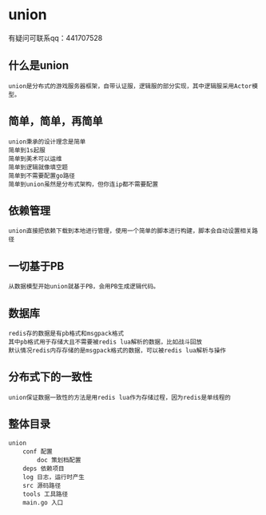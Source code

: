 # union  
有疑问可联系qq：441707528   
## 什么是union
	union是分布式的游戏服务器框架，自带认证服，逻辑服的部分实现，其中逻辑服采用Actor模型。
## 简单，简单，再简单
	union秉承的设计理念是简单
	简单到1s起服
	简单到美术可以运维
	简单到逻辑就像填空题
	简单到不需要配置go路径
	简单到union虽然是分布式架构，但你连ip都不需要配置
## 依赖管理
	union直接把依赖下载到本地进行管理，使用一个简单的脚本进行构建，脚本会自动设置相关路径
## 一切基于PB
	从数据模型开始union就基于PB，会用PB生成逻辑代码。
## 数据库
	redis存的数据是有pb格式和msgpack格式
	其中pb格式用于存储大且不需要被redis lua解析的数据，比如战斗回放
	默认情况redis内存存储的是msgpack格式的数据，可以被redis lua解析与操作
## 分布式下的一致性
	union保证数据一致性的方法是用redis lua作为存储过程，因为redis是单线程的

## 整体目录
	union
		conf 配置
			doc 策划档配置
		deps 依赖项目
		log 日志，运行时产生
		src 源码路径
		tools 工具路径
		main.go 入口